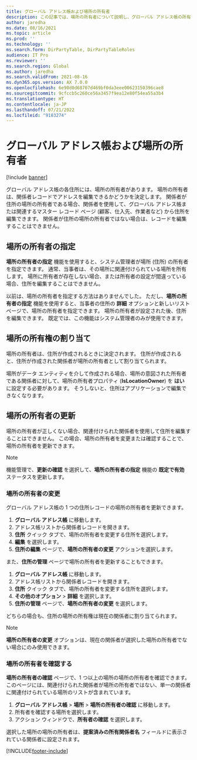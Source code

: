 ```yaml
---
title: グローバル アドレス帳および場所の所有者
description: この記事では、場所の所有者について説明し、グローバル アドレス帳の所有者を変更する方法について説明します。
author: jaredha
ms.date: 08/16/2021
ms.topic: article
ms.prod: ''
ms.technology: ''
ms.search.form: DirPartyTable, DirPartyTableRoles
audience: IT Pro
ms.reviewer: ''
ms.search.region: Global
ms.author: jaredha
ms.search.validFrom: 2021-08-16
ms.dyn365.ops.version: AX 7.0.0
ms.openlocfilehash: 6e90d0d68707d469bf0da3eee00623150396cae8
ms.sourcegitcommit: 9cfccb5c260ce56a3457f9ea12e80f54ea55a3b4
ms.translationtype: HT
ms.contentlocale: ja-JP
ms.lasthandoff: 07/21/2022
ms.locfileid: "9183274"
---
```

# <a name="global-address-book-and-location-owners"></a>グローバル アドレス帳および場所の所有者

[!include [banner](../includes/banner.md)]

グローバル アドレス帳の各住所には、場所の所有者があります。 場所の所有者は、関係者レコードでアドレスを編集できるかどうかを決定します。 関係者が住所の場所の所有者である場合、関係者を使用して、グローバル アドレス帳または関連するマスター レコード ページ (顧客、仕入先、作業者など) から住所を編集できます。 関係者が住所の場所の所有者ではない場合は、レコードを編集することはできません。

## <a name="specify-a-location-owner"></a>場所の所有者の指定

**場所の所有者の指定** 機能を使用すると、システム管理者が場所 (住所) の所有者を指定できます。 通常、当事者は、その場所に関連付けられている場所を所有します。 場所に所有者が存在しない場合、または所有者の設定が間違っている場合、住所を編集することはできません。

以前は、場所の所有者を指定する方法はありませんでした。 ただし、**場所の所有者の指定** 機能を使用すると、当事者の住所の **詳細** オプションと新しいリスト ページで、場所の所有者を指定できます。 場所の所有者が設定された後、住所を編集できます。 既定では、この機能はシステム管理者のみが使用できます。

## <a name="assigning-location-ownership"></a>場所の所有権の割り当て

場所の所有者は、住所が作成されるときに決定されます。 住所が作成されると、住所が作成された関係者が場所の所有者として割り当てられます。

場所がデータ エンティティを介して作成される場合、場所の意図された所有者である関係者に対して、場所の所有者プロパティ (**IsLocationOwner**) を **はい** に設定する必要があります。 そうしないと、住所はアプリケーションで編集できなくなります。

## <a name="updating-location-owners"></a>場所の所有者の更新

場所の所有者が正しくない場合、関連付けられた関係者を使用して住所を編集することはできません。 この場合、場所の所有者を変更または確認することで、場所の所有者を更新できます。

> [!NOTE]
> 機能管理で、**更新の確認** を選択して、**場所の所有者の指定** 機能の **既定で有効** ステータスを更新します。

### <a name="change-the-location-owner"></a>場所の所有者の変更

グローバル アドレス帳の 1 つの住所レコードの場所の所有者を更新できます。

1. **グローバル アドレス帳** に移動します。
2. アドレス帳リストから関係者レコードを開きます。
3. **住所** クイック タブで、場所の所有者を変更する住所を選択します。
4. **編集** を選択します。
5. **住所の編集** ページで、**場所の所有者の変更** アクションを選択します。

また、**住所の管理** ページで場所の所有者を更新することもできます。

1. **グローバル アドレス帳** に移動します。
2. アドレス帳リストから関係者レコードを開きます。
3. **住所** クイック タブで、場所の所有者を変更する住所を選択します。
4. **その他のオプション** \> **詳細** を選択します。
5. **住所の管理** ページで、**場所の所有者の変更** を選択します。

どちらの場合も、住所の場所の所有権は現在の関係者に割り当てられます。

> [!NOTE]
> **場所の所有者の変更** オプションは、現在の関係者が選択した場所の所有者でない場合にのみ使用できます。

### <a name="confirm-the-location-owner"></a>場所の所有者を確認する

**場所の所有者の確認** ページで、1 つ以上の場所の場所の所有者を確認できます。 このページには、関連付けられた関係者が場所の所有者ではない、単一の関係者に関連付けられている場所のリストが含まれています。

1. **グローバル アドレス帳** \> **場所** \> **場所の所有者の確認** に移動します。
2. 所有者を確認する場所を選択します。
3. アクション ウィンドウで、**所有者の確認** を選択します。

選択した場所の場所の所有者は、**提案済みの所有関係者名** フィールドに表示されている関係者に設定されます。

[!INCLUDE[footer-include](../../../includes/footer-banner.md)]
